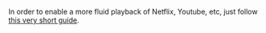 In order to enable a more fluid playback of Netflix, Youtube, etc, just follow [this very short guide](https://www.tomshardware.com/how-to/play-netflix-raspberry-pi).
